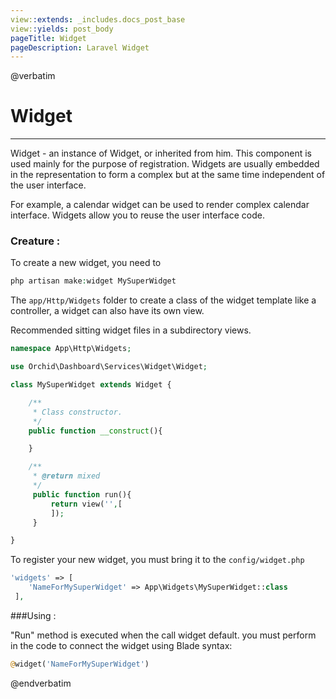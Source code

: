 ```yaml
---
view::extends: _includes.docs_post_base
view::yields: post_body
pageTitle: Widget
pageDescription: Laravel Widget
---
```

@verbatim
# Widget
----------

Widget - an instance of Widget, or inherited from him.
This component is used mainly for the purpose of registration.
Widgets are usually embedded in the representation to form a complex but at the same time independent of the user interface.




For example, a calendar widget can be used to render complex calendar interface.
Widgets allow you to reuse the user interface code.

### Creature :
	
To create a new widget, you need to	
```php
php artisan make:widget MySuperWidget
```

The `app/Http/Widgets` folder to create a class of the widget template like a controller, a widget can also have its own view.

Recommended sitting widget files in a subdirectory views.
```php
namespace App\Http\Widgets;

use Orchid\Dashboard\Services\Widget\Widget;

class MySuperWidget extends Widget {

    /**
     * Class constructor.
     */
    public function __construct(){

    }

    /**
     * @return mixed
     */
     public function run(){
         return view('',[
         ]);
     }

}
```

To register your new widget, you must bring it to the `config/widget.php`
```php
'widgets' => [
    'NameForMySuperWidget' => App\Widgets\MySuperWidget::class
 ],
```
	


###Using :


"Run" method is executed when the call widget default.
you must perform in the code to connect the widget using Blade syntax:
```php
@widget('NameForMySuperWidget')
```

@endverbatim
